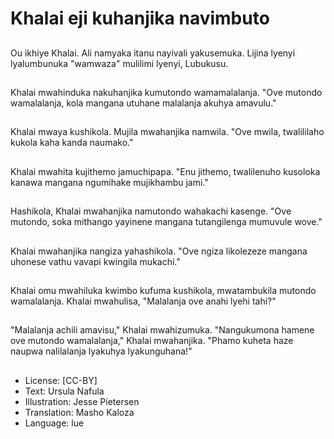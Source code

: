 # Khalai eji kuhanjika navimbuto

##
Ou ikhiye Khalai. Ali namyaka itanu nayivali yakusemuka. Lijina lyenyi lyalumbunuka "wamwaza" mulilimi lyenyi, Lubukusu.

##
Khalai mwahinduka nakuhanjika kumutondo wamamalalanja. "Ove mutondo wamalalanja, kola mangana utuhane malalanja akuhya amavulu."

##
Khalai mwaya kushikola. Mujila mwahanjika namwila. "Ove mwila, twalililaho kukola kaha kanda naumako."

##
Khalai mwahita kujithemo jamuchipapa. "Enu jithemo, twalilenuho kusoloka kanawa mangana ngumihake mujikhambu jami."

##
Hashikola, Khalai mwahanjika namutondo wahakachi kasenge. "Ove mutondo, soka mithango yayinene mangana tutangilenga mumuvule wove."

##
Khalai mwahanjika nangiza yahashikola. "Ove ngiza likolezeze mangana uhonese vathu vavapi kwingila mukachi."

##
Khalai omu mwahiluka kwimbo kufuma kushikola, mwatambukila mutondo wamalalanja. Khalai mwahulisa, "Malalanja ove anahi lyehi tahi?"

##
"Malalanja achili amavisu," Khalai mwahizumuka. "Nangukumona hamene ove mutondo wamalalanja," Khalai mwahanjika. "Phamo kuheta haze naupwa nalilalanja lyakuhya lyakunguhana!"

##
* License: [CC-BY]
* Text: Ursula Nafula
* Illustration: Jesse Pietersen
* Translation: Masho Kaloza
* Language: lue
